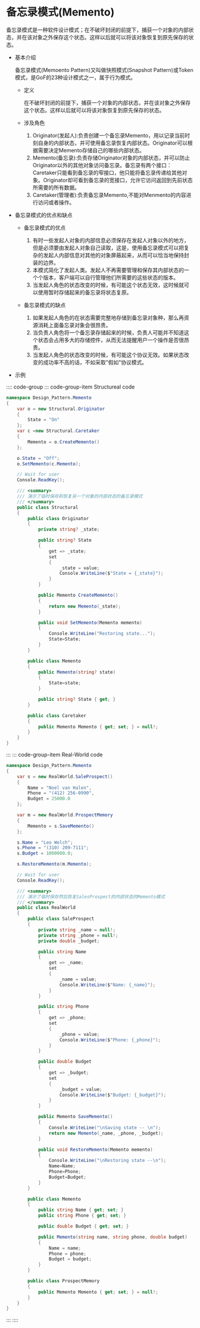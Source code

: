 # 备忘录模式(Memento)

备忘录模式是一种软件设计模式；在不破坏封闭的前提下，捕获一个对象的内部状态，并在该对象之外保存这个状态。这样以后就可以将该对象恢复到原先保存的状态。

- 基本介绍

    备忘录模式(Memoento Pattern)又叫做快照模式(Snapshot Pattern)或Token模式，是GoF的23种设计模式之一，属于行为模式。

  - 定义

    在不破坏封闭的前提下，捕获一个对象的内部状态，并在该对象之外保存这个状态。这样以后就可以将该对象恢复到原先保存的状态。

  - 涉及角色

    1. Originator(发起人):负责创建一个备忘录Memento，用以记录当前时刻自身的内部状态，并可使用备忘录恢复内部状态。Originator可以根据需要决定Memento存储自己的哪些内部状态。
    2. Memento(备忘录):负责存储Originator对象的内部状态，并可以防止Originator以外的其他对象访问备忘录。备忘录有两个接口：Caretaker只能看到备忘录的窄接口，他只能将备忘录传递给其他对象。Originator却可看到备忘录的宽接口，允许它访问返回到先前状态所需要的所有数据。
    3. Caretaker(管理者):负责备忘录Memento,不能对Menmento的内容进行访问或者操作。

- 备忘录模式的优点和缺点

  - 备忘录模式的优点

    1. 有时一些发起人对象的内部信息必须保存在发起人对象以外的地方，但是必须要由发起人对象自己读取，这是，使用备忘录模式可以把复杂的发起人内部信息对其他的对象屏蔽起来，从而可以恰当地保持封装的边界。
    2. 本模式简化了发起人类。发起人不再需要管理和保存其内部状态的一个个版本，客户端可以自行管理他们所需要的这些状态的版本。
    3. 当发起人角色的状态改变的时候，有可能这个状态无效，这时候就可以使用暂时存储起来的备忘录将状态复原。

  - 备忘录模式的缺点

    1. 如果发起人角色的在状态需要完整地存储到备忘录对象种，那么再资源消耗上面备忘录对象会很昂贵。
    2. 当负责人角色将一个备忘录存储起来的时候，负责人可能并不知道这个状态会占用多大的存储控件，从而无法提醒用户一个操作是否很昂贵。
    3. 当发起人角色的状态改变的时候，有可能这个协议无效。如果状态改变的成功率不高的话，不如采取"假如"协议模式。

- 示例

:::: code-group
::: code-group-item Structureal code

```cs
namespace Design_Pattern.Memento
{
    var o = new Structural.Originator
    {
        State = "On"
    };
    var c =new Structural.Caretaker
    {
        Memento = o.CreateMemento()
    };

    o.State = "Off";
    o.SetMemento(c.Memento);

    // Wait for user
    Console.ReadKey();

    /// <summary>
    /// 演示了临时保存和恢复另一个对象的内部状态的备忘录模式
    /// </summary>
    public class Structural
    {
        public class Originator
        {
            private string? _state;

            public string? State
            {
                get => _state;
                set
                {
                    _state = value;
                    Console.WriteLine($"State = {_state}");
                }
            }

            public Memento CreateMemento()
            {
                return new Memento(_state);
            }

            public void SetMemento(Memento memento)
            {
                Console.WriteLine("Restoring state...");
                State=State;
            }
        }

        public class Memento
        {
            public Memento(string? state)
            {
                State=state;
            }

            public string? State { get; }
        }

        public class Caretaker
        {
            public Memento Memento { get; set; } = null!;
        }
    }
}
```

:::
::: code-group-item Real-World code

```cs
namespace Design_Pattern.Memento
{
    var s = new RealWorld.SaleProspect()
    {
        Name = "Noel van Halen",
        Phone = "(412) 256-0990",
        Budget = 25000.0
    };

    var m = new RealWorld.ProspectMemory
    {
        Memento = s.SaveMemento()
    };

    s.Name = "Leo Welch";
    s.Phone = "(310) 209-7111";
    s.Budget = 1000000.0;

    s.RestoreMemento(m.Memento);

    // Wait for user
    Console.ReadKey();

    /// <summary>
    /// 演示了临时保存然后恢复SalesProspect的内部状态的Memento模式
    /// </summary>
    public class RealWorld
    {
        public class SaleProspect
        {
            private string _name = null!;
            private string _phone = null!;
            private double _budget;

            public string Name
            {
                get => _name;
                set
                {
                    _name = value;
                    Console.WriteLine($"Name: {_name}");
                }
            }

            public string Phone
            {
                get => _phone;
                set
                {
                    _phone = value;
                    Console.WriteLine($"Phone: {_phone}");
                }
            }

            public double Budget
            {
                get => _budget;
                set
                {
                    _budget = value;
                    Console.WriteLine($"Budget: {_budget}");
                }
            }

            public Memento SaveMemento()
            {
                Console.WriteLine("\nSaving state -- \n");
                return new Memento(_name, _phone, _budget);
            }

            public void RestoreMemento(Memento memento)
            {
                Console.WriteLine("\nRestoring state --\n");
                Name=Name;
                Phone=Phone;
                Budget=Budget;
            }
        }

        public class Memento
        {
            public string Name { get; set; }
            public string Phone { get; set; }

            public double Budget { get; set; }

            public Memento(string name, string phone, double budget)
            {
                Name = name;
                Phone = phone;
                Budget = budget;
            }
        }

        public class ProspectMemory
        {
            public Memento Memento { get; set; } = null!;
        }
    }
}
```

:::
::::
